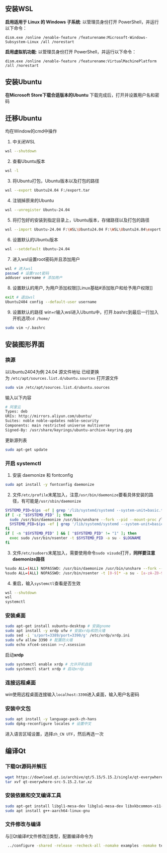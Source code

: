 ## 安装WSL
**启用适用于 Linux 的 Windows 子系统**:
以管理员身份打开 PowerShell，并运行以下命令：
```
dism.exe /online /enable-feature /featurename:Microsoft-Windows-Subsystem-Linux /all /norestart
```
**启用虚拟机功能**:
以管理员身份打开 PowerShell，并运行以下命令：
```
dism.exe /online /enable-feature /featurename:VirtualMachinePlatform /all /norestart
```

## 安装Ubuntu
**在Microsoft Store下载合适版本的Ubuntu**
下载完成后，打开并设置用户名和密码

## 迁移Ubuntu
均在Window的cmd中操作
1. 中关闭WSL
```bash
wsl --shutdown
```
2. 查看Ubuntu版本
```bash
wsl -l
```
3. 将Ubuntu打包，Ubuntu版本以及打包的路径
```bash
wsl --export Ubuntu24.04 F:/export.tar
```
4. 注销掉原来的Ubuntu
```bash
wsl --unregister Ubuntu-24.04
```
5. 将打包好的安装到指定目录上，Ubuntu版本，存储路径以及打包的路径
```bash
wsl --import Ubuntu-24.04 F:\WSL\Ubuntu24.04 F:\WSL\Ubuntu24.04\export.tar --version 2
```
6. 设置默认的Ubuntu版本
```bash
wsl --setdefault Ubuntu-24.04
```
7. 进入wsl设置root密码并且添加用户
```bash
wsl # 进入wsl
passwd # 设置root密码
adduser username # 添加用户
```
8. 设置默认的用户, 为用户添加权限[[Linux基础#添加账户和给予用户权限]]
```bash
exit # 退出wsl
Ubuntu2404 config --default-user username
```
9. 设置默认的路径
win+r输入wsl进入Ubuntu中，打开.bashrc到最后一行加入开机选项`cd /home/`
```bash
sudo vim ~/.bashrc
```

## 安装图形界面
### 换源
以Ubuntu2404为例
24.04 源文件地址 已经更换为 `/etc/apt/sources.list.d/ubuntu.sources`
打开源文件
```bash
sudo vim /etc/apt/sources.list.d/ubuntu.sources
```
输入以下内容
```bash
# 阿里云
Types: deb
URIs: http://mirrors.aliyun.com/ubuntu/
Suites: noble noble-updates noble-security
Components: main restricted universe multiverse
Signed-By: /usr/share/keyrings/ubuntu-archive-keyring.gpg

```
更新源列表
```bash
sudo apt-get update
```

### 开启 systemctl 
1. 安装 daemonize 和 fontconfig
```bash
sudo apt install -y fontconfig daemonize
```
2. 文件`/etc/profile`末尾加入，注意`/usr/bin/daemonize`要看具体安装的路径，有可能是`/usr/sbin/daemonize`
```bash
SYSTEMD_PID=$(ps -ef | grep '/lib/systemd/systemd --system-unit=basic.target$' | grep -v unshare | awk '{print $2}')
if [ -z "$SYSTEMD_PID" ]; then
  sudo /usr/bin/daemonize /usr/bin/unshare --fork --pid --mount-proc /lib/systemd/systemd --system-unit=basic.target
  SYSTEMD_PID=$(ps -ef | grep '/lib/systemd/systemd --system-unit=basic.target$' | grep -v unshare | awk '{print $2}')
fi
if [ -n "$SYSTEMD_PID" ] && [ "$SYSTEMD_PID" != "1" ]; then
  exec sudo /usr/bin/nsenter -t $SYSTEMD_PID -a su - $LOGNAME
fi
```
3. 文件`/etc/sudoers`末尾加入，需要使用命令`sudo visudo`打开，**同样要注意daemonize路径**
```bash
%sudo ALL=(ALL) NOPASSWD: /usr/bin/daemonize /usr/bin/unshare --fork --pid --mount-proc /lib/systemd/systemd --system-unit=basic.target
%sudo ALL=(ALL) NOPASSWD: /usr/bin/nsenter -t [0-9]* -a su - [a-zA-Z0-9]*
```
4. 重启，输入`systemctl`查看是否生效
```bash
wsl --shutdown
wsl
systemctl
```

### 安装桌面
```bash
sudo apt-get install xubuntu-desktop # 安装gnome
sudo apt install -y xrdp ufw # 安装xrdp和防火墙
sudo sed -i 's/port=3389/port=3390/g' /etc/xrdp/xrdp.ini
sudo ufw allow 3390 # 配置防火墙
sudo echo xfce4-session >~/.xsession
```
启动**xrdp**
```bash
sudo systemctl enable xrdp # 允许开机自启
sudo systemctl start xrdp # 启动xrdp
```

### 连接远程桌面
win使用远程桌面连接输入`localhost:3390`进入桌面，输入用户名密码

### 安装中文包
```bash
sudo apt install -y language-pack-zh-hans
sudo dpkg-reconfigure locales # 设置中文
```
进入语言区域设置，选择`zh_CN UTF`，然后再选一次

## 编译Qt
### 下载Qt源码并解压
```bash
wget https://download.qt.io/archive/qt/5.15/5.15.2/single/qt-everywhere-src-5.15.2.tar.xz	
tar xvf qt-everywhere-src-5.15.2.tar.xz
```
### 安装依赖和交叉编译工具
```bash
sudo apt-get install libgl1-mesa-dev libglu1-mesa-dev libxkbcommon-x11-dev libfontconfig1-dev python3 python-is-python3 libxcb-xfixes0-dev libxcb-util-dev
sudo apt install g++-aarch64-linux-gnu
```
### 文件修改与编译
与[[Qt编译#文件修改]]类型，配置编译命令为
```bash
 ../configure -shared -release -recheck-all -nomake examples -nomake tests -qt-xcb -opensource -confirm-license -platform aarch64-linux-gnu-g++ -prefix /usr/Qt
```
